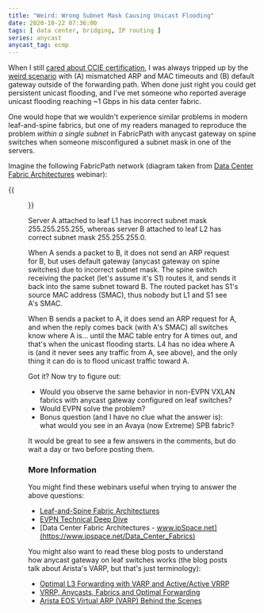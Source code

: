 ```yaml
---
title: "Weird: Wrong Subnet Mask Causing Unicast Flooding"
date: 2020-10-22 07:36:00
tags: [ data center, bridging, IP routing ]
series: anycast
anycast_tag: ecmp
---
```

When I still [cared about CCIE certification](https://blog.ipspace.net/2008/07/why-im-no-longer-active-ccie.html), I was always tripped up by the [weird scenario](https://www.cisco.com/c/en/us/support/docs/switches/catalyst-6500-series-switches/71079-arp-cam-tableissues.html#broadcast) with (A) mismatched ARP and MAC timeouts and (B) default gateway outside of the forwarding path. When done just right you could get persistent unicast flooding, and I've met someone who reported average unicast flooding reaching ~1 Gbps in his data center fabric.

One would hope that we wouldn't experience similar problems in modern leaf-and-spine fabrics, but one of my readers managed to reproduce the problem _within a single subnet_ in FabricPath with anycast gateway on spine switches when someone misconfigured a subnet mask in one of the servers.
<!--more-->
Imagine the following FabricPath network (diagram taken from [Data Center Fabric Architectures](https://www.ipspace.net/Data_Center_Fabrics) webinar):

{{<figure src="/2020/10/fabric-path-anycast.jpeg" caption="FabricPath Leaf-and-Spine Fabric">}}

Server A attached to leaf L1 has incorrect subnet mask 255.255.255.255, whereas server B attached to leaf L2 has correct subnet mask 255.255.255.0.

When A sends a packet to B, it does not send an ARP request for B, but uses default gateway (anycast gateway on spine switches) due to incorrect subnet mask. The spine switch receiving the packet (let's assume it's S1) routes it, and sends it back into the same subnet toward B. The routed packet has S1's source MAC address (SMAC), thus nobody but L1 and S1 see A's SMAC.

When B sends a packet to A, it does send an ARP request for A, and when the reply comes back (with A's SMAC) all switches know where A is... until the MAC table entry for A times out, and that's when the unicast flooding starts. L4 has no idea where A is (and it never sees any traffic from A, see above), and the only thing it can do is to flood unicast traffic toward A.

Got it? Now try to figure out:

* Would you observe the same behavior in non-EVPN VXLAN fabrics with anycast gateway configured on leaf switches?
* Would EVPN solve the problem?
* Bonus question (and I have no clue what the answer is): what would you see in an Avaya (now Extreme) SPB fabric?

It would be great to see a few answers in the comments, but do wait a day or two before posting them.

### More Information

You might find these webinars useful when trying to answer the above questions:

* [Leaf-and-Spine Fabric Architectures](https://www.ipspace.net/Leaf-and-Spine_Fabric_Architectures)
* [EVPN Technical Deep Dive](https://www.ipspace.net/EVPN_Technical_Deep_Dive)
* [Data Center Fabric Architectures - www.ipSpace.net](https://www.ipspace.net/Data_Center_Fabrics)

You might also want to read these blog posts to understand how anycast gateway on leaf switches works (the blog posts talk about Arista's VARP, but that's just terminology):

* [Optimal L3 Forwarding with VARP and Active/Active VRRP](https://blog.ipspace.net/2013/05/optimal-l3-forwarding-with-varp-and.html)
* [VRRP, Anycasts, Fabrics and Optimal Forwarding](https://blog.ipspace.net/2013/06/vrrp-anycasts-fabrics-and-optimal.html)
* [Arista EOS Virtual ARP (VARP) Behind the Scenes](https://blog.ipspace.net/2013/06/arista-eos-virtual-arp-varp-behind.html)

